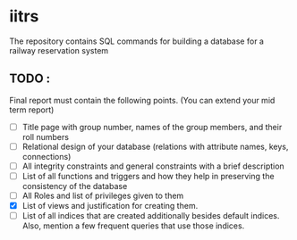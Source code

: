 # iitrs
The repository contains SQL commands for building a database for a railway reservation system 

## TODO : 
Final report must contain the following points. (You can extend your mid term report)

- [ ] Title page with group number, names of the group members, and their roll numbers    
- [ ]  Relational design of your database (relations with attribute names, keys, connections)   
- [ ]  All integrity constraints and general constraints with a brief description  
- [ ]  List of all functions and triggers and how they help in preserving the consistency of the database  
- [ ]  All Roles and list of privileges given to them  
- [x]  List of views and justification for creating them.  
- [ ]  List of all indices that are created additionally besides default indices. Also, mention a few frequent queries that use those indices.   
